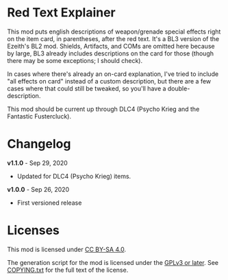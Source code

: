 Red Text Explainer
==================

This mod puts english descriptions of weapon/grenade special effects right on
the item card, in parentheses, after the red text.  It's a BL3 version of the
Ezeith's BL2 mod.  Shields, Artifacts, and COMs are omitted here because by
large, BL3 already includes descriptions on the card for those (though there
may be some exceptions; I should check).

In cases where there's already an on-card explanation, I've tried to include
"all effects on card" instead of a custom description, but there are a few
cases where that could still be tweaked, so you'll have a double-description.

This mod should be current up through DLC4 (Psycho Krieg and the Fantastic
Fustercluck).

Changelog
=========

**v1.1.0** - Sep 29, 2020
 * Updated for DLC4 (Psycho Krieg) items.

**v1.0.0** - Sep 26, 2020
 * First versioned release
 
Licenses
========

This mod is licensed under [CC BY-SA 4.0](https://creativecommons.org/licenses/by-sa/4.0/).

The generation script for the mod is licensed under the
[GPLv3 or later](https://www.gnu.org/licenses/quick-guide-gplv3.html).
See [COPYING.txt](../../COPYING.txt) for the full text of the license.

